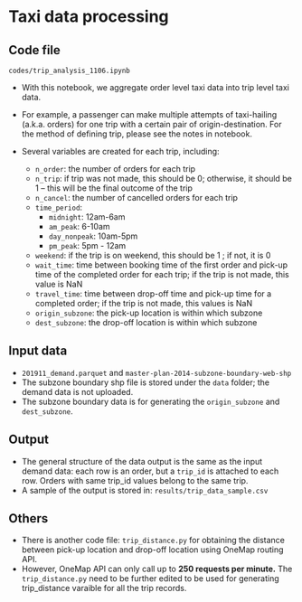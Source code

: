 # Taxi data processing

## Code file

```
codes/trip_analysis_1106.ipynb
```

- With this notebook, we aggregate order level taxi data into trip level taxi data.
- For example, a passenger can make multiple attempts of taxi-hailing (a.k.a. orders) for one trip with a certain pair of origin-destination. For the method of defining trip, please see the notes in notebook.
- Several variables are created for each trip, including:

  - `n_order`: the number of orders for each trip
  - `n_trip`: if trip was not made, this should be 0; otherwise, it should be 1 – this will be the final outcome of the trip
  - `n_cancel`: the number of cancelled orders for each trip
  - `time_period`:
    - `midnight`: 12am-6am
    - `am_peak`: 6-10am
    - `day_nonpeak`: 10am-5pm
    - `pm_peak`: 5pm - 12am
  - `weekend`: if the trip is on weekend, this should be 1 ; if not, it is 0
  - `wait_time`: time between booking time of the first order and pick-up time of the completed order for each trip; if the trip is not made, this value is NaN
  - `travel_time`: time between drop-off time and pick-up time for a completed order; if the trip is not made, this values is NaN
  - `origin_subzone`: the pick-up location is within which subzone
  - `dest_subzone`: the drop-off location is within which subzone

## Input data

* `201911_demand.parquet` and `master-plan-2014-subzone-boundary-web-shp`
* The subzone boundary shp file is stored under the `data` folder; the demand data is not uploaded.
* The subzone boundary data is for generating the `origin_subzone` and `dest_subzone`.

## Output

* The general structure of the data output is the same as the input demand data: each row is an order, but a `trip_id` is attached to each row. Orders with same trip_id values belong to the same trip.
* A sample of the output is stored in: `results/trip_data_sample.csv`

## Others

* There is another code file: `trip_distance.py` for obtaining the distance between pick-up location and drop-off location using OneMap routing API.
* However, OneMap API can only call up to **250 requests per minute.** The `trip_distance.py` need to be further edited to be used for generating trip_distance varaible for all the trip records.
